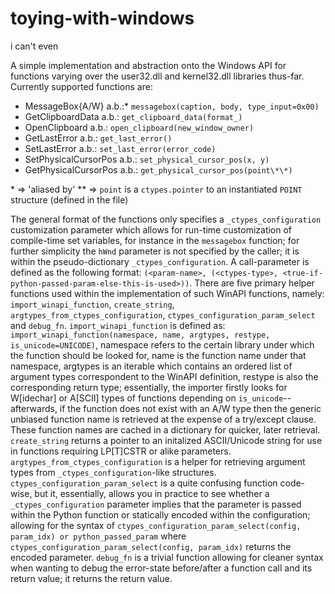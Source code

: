 # toying-with-windows
i can't even

A simple implementation and abstraction onto the Windows API for functions varying over the user32.dll and kernel32.dll libraries thus-far. Currently supported functions are:
- MessageBox{A/W} a.b.:\* `messagebox(caption, body, type_input=0x00)`
- GetClipboardData a.b.: `get_clipboard_data(format_)`
- OpenClipboard a.b.: `open_clipboard(new_window_owner)`
- GetLastError a.b.: `get_last_error()`
- SetLastError a.b.: `set_last_error(error_code)`
- SetPhysicalCursorPos a.b.: `set_physical_cursor_pos(x, y)`
- GetPhysicalCursorPos a.b.: `get_physical_cursor_pos(point\*\*)`

\* => 'aliased by'
\*\* => `point` is a `ctypes.pointer` to an instantiated `POINT` structure (defined in the file)

The general format of the functions only specifies a `_ctypes_configuration` customization parameter which allows for run-time customization of compile-time set variables, for instance in the `messagebox` function; for further simplicity the `hWnd` parameter is not specified by the caller; it is within the pseudo-dictionary `_ctypes_configuration`. A call-parameter is defined as the following format: `(<param-name>, (<ctypes-type>, <true-if-python-passed-param-else-this-is-used>))`.
There are five primary helper functions used within the implementation of such WinAPI functions, namely: `import_winapi_function`, `create_string`, `argtypes_from_ctypes_configuration`, `ctypes_configuration_param_select` and `debug_fn`. `import_winapi_function` is defined as: `import_winapi_function(namespace, name, argtypes, restype, is_unicode=UNICODE)`, namespace refers to the certain library under which the function should be looked for, name is the function name under that namespace, argtypes is an iterable which contains an ordered list of argument types correspondent to the WinAPI definition, restype is also the corresponding return type; essentially, the importer firstly looks for W\[idechar\] or A\[SCII\] types of functions depending on `is_unicode`-- afterwards, if the function does not exist with an A/W type then the generic unbiased function name is retrieved at the expense of a try/except clause. These function names are cached in a dictionary for quicker, later retrieval.
`create_string` returns a pointer to an initalized ASCII/Unicode string for use in functions requiring LP\[T\]CSTR or alike parameters.
`argtypes_from_ctypes_configuration` is a helper for retrieving argument types from `_ctypes_configuration`-like structures.
`ctypes_configuration_param_select` is a quite confusing function code-wise, but it, essentially, allows you in practice to see whether a `_ctypes_configuration` parameter implies that the parameter is passed within the Python function or statically encoded within the configuration; allowing for the syntax of `ctypes_configuration_param_select(config, param_idx) or python_passed_param` where `ctypes_configuration_param_select(config, param_idx)` returns the encoded parameter.
`debug_fn` is a trivial function allowing for cleaner syntax when wanting to debug the error-state before/after a function call and its return value; it returns the return value.
